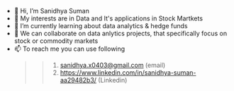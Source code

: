 - 👋 Hi, I’m Sanidhya Suman
- 👀 My interests are in Data and It's applications in Stock Martkets
- 🌱 I’m currently learning about data analytics & hedge funds
- 💞️ We can collaborate on data anlytics projects, that specifically focus on stock or commodity markets 
- 📫 To reach me you can use following
     >> 1) sanidhya.x0403@gmail.com (email)
     >> 2) https://www.linkedin.com/in/sanidhya-suman-aa29482b3/ (Linkedin)
